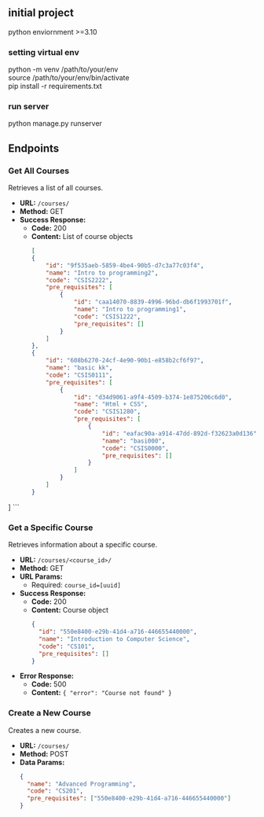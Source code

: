 ## initial project

python enviornment >=3.10

### setting virtual env
python -m venv /path/to/your/env  
source /path/to/your/env/bin/activate  
pip install -r requirements.txt  

### run server
python manage.py runserver 

## Endpoints

### Get All Courses

Retrieves a list of all courses.

- **URL:** `/courses/`
- **Method:** GET
- **Success Response:**
  - **Code:** 200
  - **Content:** List of course objects
    ```json
    [
    {
        "id": "9f535aeb-5859-4be4-90b5-d7c3a77c03f4",
        "name": "Intro to programming2",
        "code": "CSIS2222",
        "pre_requisites": [
            {
                "id": "caa14070-8839-4996-96bd-db6f1993701f",
                "name": "Intro to programming1",
                "code": "CSIS1222",
                "pre_requisites": []
            }
        ]
    },
    {
        "id": "608b6270-24cf-4e90-90b1-e858b2cf6f97",
        "name": "basic kk",
        "code": "CSIS0111",
        "pre_requisites": [
            {
                "id": "d34d9061-a9f4-4509-b374-1e875206c6d0",
                "name": "Html + CSS",
                "code": "CSIS1280",
                "pre_requisites": [
                    {
                        "id": "eafac90a-a914-47dd-892d-f32623a0d136",
                        "name": "basi000",
                        "code": "CSIS0000",
                        "pre_requisites": []
                    }
                ]
            }
        ]
    }
]
    ```

### Get a Specific Course

Retrieves information about a specific course.

- **URL:** `/courses/<course_id>/`
- **Method:** GET
- **URL Params:** 
  - Required: `course_id=[uuid]`
- **Success Response:**
  - **Code:** 200
  - **Content:** Course object
    ```json
    {
      "id": "550e8400-e29b-41d4-a716-446655440000",
      "name": "Introduction to Computer Science",
      "code": "CS101",
      "pre_requisites": []
    }
    ```
- **Error Response:**
  - **Code:** 500
  - **Content:** `{ "error": "Course not found" }`

### Create a New Course

Creates a new course.

- **URL:** `/courses/`
- **Method:** POST
- **Data Params:**
  ```json
  {
    "name": "Advanced Programming",
    "code": "CS201",
    "pre_requisites": ["550e8400-e29b-41d4-a716-446655440000"]
  }
